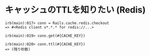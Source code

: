 # キャッシュのTTLを知りたい (Redis)

```
irb(main):017> conn = Rails.cache.redis.checkout
=> #<Redis client v*.*.* for redis://...>

irb(main):019> conn.get(#{CACHE_KEY})

irb(main):020> conn.ttl(#{CACHE_KEY})
=> (残り秒数)
```
